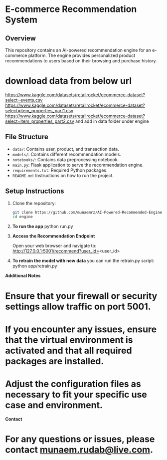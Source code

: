 # E-commerce Recommendation System

## Overview
This repository contains an AI-powered recommendation engine for an e-commerce platform. The engine provides personalized product recommendations to users based on their browsing and purchase history.

# download data from below url
https://www.kaggle.com/datasets/retailrocket/ecommerce-dataset?select=events.csv
https://www.kaggle.com/datasets/retailrocket/ecommerce-dataset?select=item_properties_part1.csv
https://www.kaggle.com/datasets/retailrocket/ecommerce-dataset?select=item_properties_part2.csv
and add in data folder under engine

## File Structure
- `data/`: Contains user, product, and transaction data.
- `models/`: Contains different recommendation models.
- `notebooks/`: Contains data preprocessing notebook.
- `main.py`: Flask application to serve the recommendation engine.
- `requirements.txt`: Required Python packages.
- `README.md`: Instructions on how to run the project.

## Setup Instructions
1. Clone the repository:
   ```bash
   git clone https://github.com/munaemrz/AI-Powered-Recommended-Engine
   cd engine
   
2. **To run the app**
   python run.py

3. **Access the Recommendation Endpoint** 

   Open your web browser and navigate to:
   http://127.0.0.1:5001/recommend?user_id=<user_id>

4. **To retrain the model with new data**
   you can run the retrain.py script:
   python app/retrain.py


**Additional Notes**
# Ensure that your firewall or security settings allow traffic on port 5001.
# If you encounter any issues, ensure that the virtual environment is activated and that all required packages are installed.
# Adjust the configuration files as necessary to fit your specific use case and environment.

**Contact**
# For any questions or issues, please contact **munaem.rudab@live.com**.
